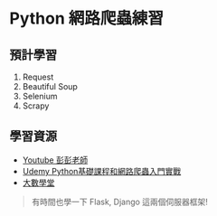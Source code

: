 # Python 網路爬蟲練習

## 預計學習
1. Request
2. Beautiful Soup
3. Selenium
4. Scrapy

## 學習資源
* [Youtube 彭彭老師](https://www.youtube.com/c/%E5%BD%AD%E5%BD%AD%E7%9A%84%E8%AA%B2%E7%A8%8B/featured)
* [Udemy Python基礎課程和網路爬蟲入門實戰](https://www.udemy.com/course/codegym-python/)
* [大數學堂](https://www.largitdata.com/courses/)

> 有時間也學一下 Flask, Django 這兩個伺服器框架!


